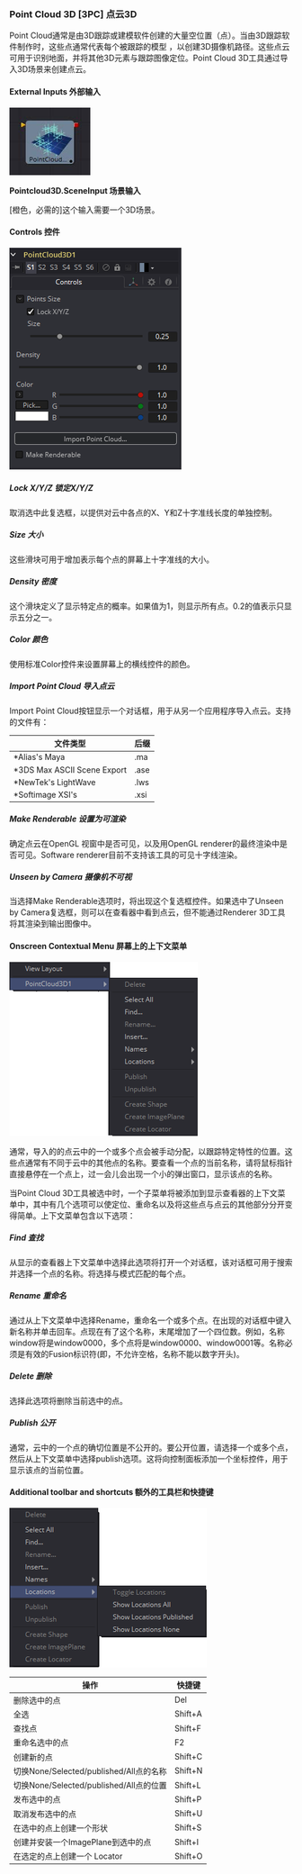### Point Cloud 3D [3PC] 点云3D

Point Cloud通常是由3D跟踪或建模软件创建的大量空位置（点）。当由3D跟踪软件制作时，这些点通常代表每个被跟踪的模型 ，以创建3D摄像机路径。这些点云可用于识别地面，并将其他3D元素与跟踪图像定位。Point Cloud 3D工具通过导入3D场景来创建点云。

#### External Inputs 外部输入

 ![3PC_tilr](images/3PC_tilr.jpg)

**Pointcloud3D.SceneInput 场景输入** 

[橙色，必需的]这个输入需要一个3D场景。

#### Controls 控件

![3PC_Controls](images/3PC_Controls.png)

##### Lock X/Y/Z 锁定X/Y/Z

取消选中此复选框，以提供对云中各点的X、Y和Z十字准线长度的单独控制。

##### Size 大小

这些滑块可用于增加表示每个点的屏幕上十字准线的大小。

##### Density 密度

这个滑块定义了显示特定点的概率。如果值为1，则显示所有点。0.2的值表示只显示五分之一。

##### Color 颜色

使用标准Color控件来设置屏幕上的横线控件的颜色。

##### Import Point Cloud 导入点云

Import Point Cloud按钮显示一个对话框，用于从另一个应用程序导入点云。支持的文件有：

| 文件类型                    | 后缀 |
| --------------------------- | ---- |
| *Alias's Maya               | .ma  |
| *3DS Max ASCII Scene Export | .ase |
| *NewTek's LightWave         | .lws |
| *Softimage XSI's            | .xsi |

##### Make Renderable 设置为可渲染

确定点云在OpenGL 视窗中是否可见，以及用OpenGL renderer的最终渲染中是否可见。Software renderer目前不支持该工具的可见十字线渲染。

##### Unseen by Camera 摄像机不可视

当选择Make Renderable选项时，将出现这个复选框控件。如果选中了Unseen by Camera复选框，则可以在查看器中看到点云，但不能通过Renderer 3D工具将其渲染到输出图像中。

#### Onscreen Contextual Menu 屏幕上的上下文菜单

![3PC_OnscreenContextualMenu](images/3PC_OnscreenContextualMenu.png)

通常，导入的的点云中的一个或多个点会被手动分配，以跟踪特定特性的位置。这些点通常有不同于云中的其他点的名称。要查看一个点的当前名称，请将鼠标指针直接悬停在一个点上，过一会儿会出现一个小的弹出窗口，显示该点的名称。

当Point Cloud 3D工具被选中时，一个子菜单将被添加到显示查看器的上下文菜单中，其中有几个选项可以使定位、重命名以及将这些点与点云的其他部分分开变得简单。上下文菜单包含以下选项：

##### Find 查找

从显示的查看器上下文菜单中选择此选项将打开一个对话框，该对话框可用于搜索并选择一个点的名称。将选择与模式匹配的每个点。

##### Rename 重命名

通过从上下文菜单中选择Rename，重命名一个或多个点。在出现的对话框中键入新名称并单击回车。点现在有了这个名称，末尾增加了一个四位数。例如，名称window将是window0000，多个点将是window0000、window0001等。名称必须是有效的Fusion标识符(即，不允许空格，名称不能以数字开头)。

##### Delete 删除

选择此选项将删除当前选中的点。

##### Publish 公开

通常，云中的一个点的确切位置是不公开的。要公开位置，请选择一个或多个点，然后从上下文菜单中选择publish选项。这将向控制面板添加一个坐标控件，用于显示该点的当前位置。

#### Additional toolbar and shortcuts 额外的工具栏和快捷键

![3PC_AdditionalToolbarAndShortcuts](images/3PC_AdditionalToolbarAndShortcuts.png)

| 操作                                    | 快捷键  |
| --------------------------------------- | ------- |
| 删除选中的点                            | Del     |
| 全选                                    | Shift+A |
| 查找点                                  | Shift+F |
| 重命名选中的点                          | F2      |
| 创建新的点                              | Shift+C |
| 切换None/Selected/published/All点的名称 | Shift+N |
| 切换None/Selected/published/All点的位置 | Shift+L |
| 发布选中的点                            | Shift+P |
| 取消发布选中的点                        | Shift+U |
| 在选中的点上创建一个形状                | Shift+S |
| 创建并安装一个ImagePlane到选中的点      | Shift+I |
| 在选定的点上创建一个 Locator            | Shift+O |

